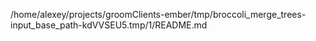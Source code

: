 /home/alexey/projects/groomClients-ember/tmp/broccoli_merge_trees-input_base_path-kdVVSEU5.tmp/1/README.md